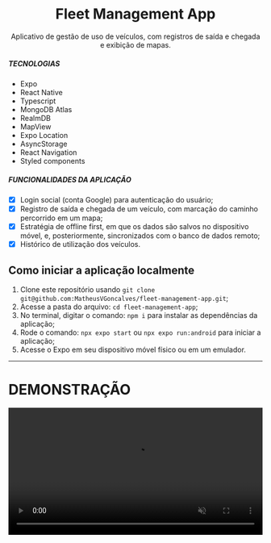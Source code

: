 <h1 align="center">
Fleet Management App
</h1>

<p align="center">Aplicativo de gestão de uso de veículos, com registros de saída e chegada e exibição de mapas.</p>

##### TECNOLOGIAS

- Expo
- React Native
- Typescript
- MongoDB Atlas
- RealmDB
- MapView
- Expo Location
- AsyncStorage
- React Navigation
- Styled components

##### FUNCIONALIDADES DA APLICAÇÃO

- [x] Login social (conta Google) para autenticação do usuário;
- [x] Registro de saída e chegada de um veículo, com marcação do caminho percorrido em um mapa;
- [x] Estratégia de offline first, em que os dados são salvos no dispositivo móvel, e, posteriormente, sincronizados com o banco de dados remoto;
- [x] Histórico de utilização dos veículos.

## Como iniciar a aplicação localmente

1. Clone este repositório usando `git clone git@github.com:MatheusVGoncalves/fleet-management-app.git`;
2. Acesse a pasta do arquivo: `cd fleet-management-app`;<br />
3. No terminal, digitar o comando: `npm i` para instalar as dependências da aplicação;
4. Rode o comando: `npx expo start` ou `npx expo run:android` para iniciar a aplicação;
5. Acesse o Expo em seu dispositivo móvel físico ou em um emulador.

<hr />

# DEMONSTRAÇÃO

<video src="https://github.com/MatheusVGoncalves/fleet-management-app/assets/97061067/ffbc1308-a730-4835-a5cf-6ea5dd24ced7" align="center" width="100%" autoplay loop muted markdown="1"/>
